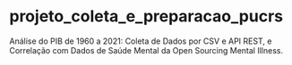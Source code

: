 # projeto_coleta_e_preparacao_pucrs
Análise do PIB de 1960 a 2021: Coleta de Dados por CSV e API REST, e Correlação com Dados de Saúde Mental da Open Sourcing Mental Illness.
